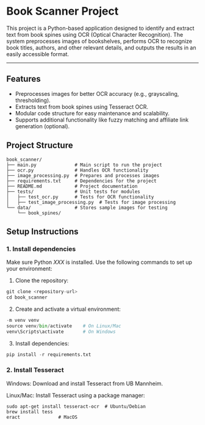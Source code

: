 # **Book Scanner Project**

This project is a Python-based application designed to
identify and extract text from book spines using OCR (Optical Character Recognition). The system preprocesses images of bookshelves, performs OCR to recognize book titles, authors, and other relevant details, and outputs the results in an easily accessible format.

---

## **Features**
- Preprocesses images for better OCR accuracy (e.g., grayscaling, thresholding).
- Extracts text from book spines using Tesseract OCR.
- Modular code structure for easy maintenance and scalability.
- Supports additional functionality like fuzzy matching and affiliate link generation (optional).



## **Project Structure**

```
book_scanner/
├── main.py              # Main script to run the project
├── ocr.py               # Handles OCR functionality
├── image_processing.py  # Prepares and processes images
├── requirements.txt     # Dependencies for the project
├── README.md            # Project documentation
├── tests/               # Unit tests for modules
│   ├── test_ocr.py      # Tests for OCR functionality
│   ├── test_image_processing.py  # Tests for image processing
└── data/                # Stores sample images for testing
    └── book_spines/
```


## **Setup Instructions**

### **1. Install dependencies**
Make sure Python *XXX* is installed. Use the following commands to set up your environment:

1. Clone the repository:

```python
git clone <repository-url>
cd book_scanner
```
2. Create and activate a virtual environment:


```python 
-m venv venv
source venv/bin/activate    # On Linux/Mac
venv\Scripts\activate       # On Windows
```

3. Install dependencies:

```python
pip install -r requirements.txt
```

### **2. Install Tesseract**
Windows: Download and install Tesseract from UB Mannheim.

Linux/Mac: Install Tesseract using a package manager:
```
sudo apt-get install tesseract-ocr  # Ubuntu/Debian
brew install tess
eract              # MacOS
```
